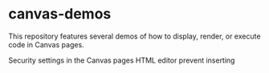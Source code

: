 # canvas-demos
This repository features several demos of how to display, render, or execute code in Canvas pages.

Security settings in the Canvas pages HTML editor prevent inserting <script> tags. Using iFrames, however, provides a way to execute javascript in a Canvas page. This feature allows us to:
  - Display code stored on github with syntax highlighting
  - Execute or render code stored on github, stored in the Canvas files section, or stored elsewhere on the web
  
The following demos provide some minimum working examples of how to replicate this functionality. The code in these demos can be copied and pasted into a Canvas page via the HTML editor. Where specified, you'll also need to add files to your Canvas file repository.

_Note: Files stored in Canvas must be accessed through the following URL construction._

`[course_root_url]/file_contents/course%20files/[file_path_in_canvas_files]`

For example, assuming you've saved a file at `test/my_example.html` in a course with a url of `https://lms.au.af.edu/courses/99999999/`, the URL of this file is:
`https://lms.au.af.edu/courses/99999999/file_contents/course%20files/test/my_example.html`

## Render HTML fragments with iFrame
Canvas provides the ability to embed iFrames in a Canvas page. This allows the creation of an interactive HTML file which can then be embedded with an iFrame. The HTML file can be stored in the Canvas file repository or elsewhere on the web. The only caveat is that the location from which the HTML file is being served must not prevent the file from being included as an iFrame (the easiest way to know what the hosting server has prevented the use of their content from being used an iFrame is to try). Here are three examples:
- [iFrame with simple js example stored in Canvas files](https://github.com/wbwatkinson/canvas-demos/blob/main/execute-arbitrary-code.html)
- [iFrame with more complex example stored in Canvas files](https://github.com/wbwatkinson/canvas-demos/blob/main/render-html-from-files.html)
- [iFrame source stored elsewhere](https://github.com/wbwatkinson/canvas-demos/blob/main/render-html-from-www.html)

## [Display Code with Syntax Highlighting](https://github.com/wbwatkinson/canvas-demos/blob/main/display-code.html)
Though Canvas provides the &lt;pre&gt; tag, code displayed with this tag does not have syntax highlighting. gist.github provides a js for every gist to display the gist code with line numbers and syntax highlighting. Though Canvas pages do not allow the use of &lt;script&gt; tags on a page, we use iFrames as a workaround in this example. Note that changes made to the gist are automatically reflected in Canvas.

## [Render/reuse code stored on github](https://github.com/wbwatkinson/canvas-demos/blob/main/render-code-from-github.html)
Github prevents code stored on their site from being used in an iFrame. Thus, the previous examples do not work for github repositories or for gist snippets. This example uses a third-party API which pulls the data from Github using the github API and then provides the code with the appropriate `Content-Type` so that the code can be interpreted correctly as HTML, JS, etc, within Canvas. 

